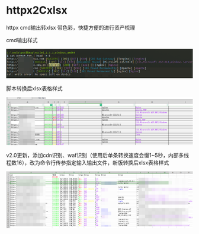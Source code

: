 # httpx2Cxlsx
 httpx cmd输出转xlsx 带色彩，快捷方便的进行资产梳理

cmd输出样式



![httpx颜色](httpx颜色.png)

脚本转换后xlsx表格样式

![xlsx颜色](xlsx颜色.png)

v2.0更新，添加cdn识别、waf识别（使用后单条转换速度会慢1~5秒，内部多线程数16），改为命令行传参指定输入输出文件，新版转换后xlsx表格样式

![xlsx颜色](xlsx颜色2.png)
